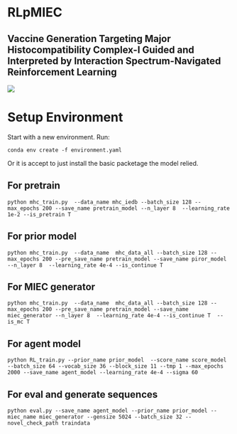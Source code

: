 # RLpMIEC
## Vaccine Generation Targeting Major Histocompatibility Complex-I Guided and Interpreted by Interaction Spectrum-Navigated Reinforcement Learning
![](fig1.tif)
# Setup Environment
Start with a new environment. Run:

    conda env create -f environment.yaml
    
Or it is accept to just install the basic packetage the model relied.
## For pretrain
    python mhc_train.py  --data_name mhc_iedb --batch_size 128 --max_epochs 200 --save_name pretrain_model --n_layer 8  --learning_rate 1e-2 --is_pretrain T

## For prior model
    python mhc_train.py  --data_name  mhc_data_all --batch_size 128 --max_epochs 200 --pre_save_name pretrain_model --save_name piror_model --n_layer 8  --learning_rate 4e-4 --is_continue T

## For MIEC generator
    python mhc_train.py  --data_name  mhc_data_all --batch_size 128 --max_epochs 200 --pre_save_name pretrain_model --save_name miec_generator --n_layer 8  --learning_rate 4e-4 --is_continue T  --is_mc T

## For agent model
    python RL_train.py --prior_name prior_model  --score_name score_model --batch_size 64 --vocab_size 36 --block_size 11 --tmp 1 --max_epochs 2000 --save_name agent_model --learning_rate 4e-4 --sigma 60

## For eval and generate sequences
    python eval.py --save_name agent_model --prior_name prior_model --miec_name miec_generator --gensize 5024 --batch_size 32 --novel_check_path traindata

